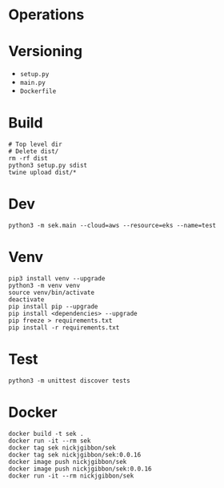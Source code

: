 # Operations


# Versioning
* `setup.py`
* `main.py`
* `Dockerfile`


# Build
```
# Top level dir
# Delete dist/
rm -rf dist
python3 setup.py sdist
twine upload dist/*
```


# Dev
```
python3 -m sek.main --cloud=aws --resource=eks --name=test
```


# Venv
```
pip3 install venv --upgrade
python3 -m venv venv
source venv/bin/activate
deactivate
pip install pip --upgrade
pip install <dependencies> --upgrade
pip freeze > requirements.txt
pip install -r requirements.txt
```

# Test
```
python3 -m unittest discover tests 
```


# Docker
```
docker build -t sek .
docker run -it --rm sek
docker tag sek nickjgibbon/sek
docker tag sek nickjgibbon/sek:0.0.16
docker image push nickjgibbon/sek
docker image push nickjgibbon/sek:0.0.16
docker run -it --rm nickjgibbon/sek
```
